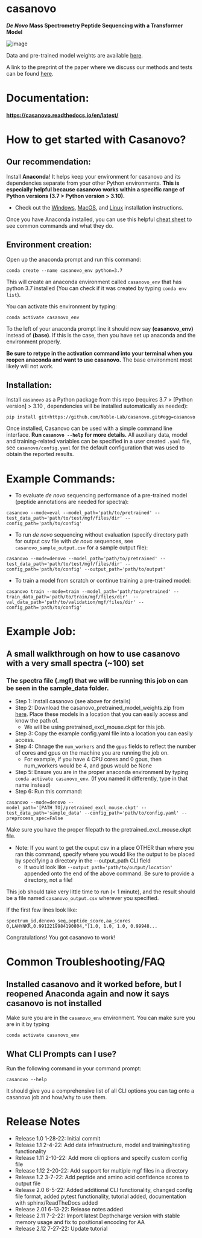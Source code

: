 # casanovo
**_De Novo_ Mass Spectrometry Peptide Sequencing with a Transformer Model**

![image](https://user-images.githubusercontent.com/32707537/152622912-ca87da20-a64c-4e3f-9ca1-721c6b0d9c64.png)

Data and pre-trained model weights are available [here](https://zenodo.org/record/6791263).

A link to the preprint of the paper where we discuss our methods and tests can be found [here](https://www.biorxiv.org/content/10.1101/2022.02.07.479481v1).

# Documentation:
#### https://casanovo.readthedocs.io/en/latest/

# How to get started with Casanovo?
## Our recommendation:

Install **Anaconda**! It helps keep your environment for casanovo and its dependencies separate from your other Python environments. **This is especially helpful because casanovo works within a specific range of Python versions (3.7 > Python version > 3.10).**

- Check out the [Windows](https://docs.anaconda.com/anaconda/install/windows/#), [MacOS](https://docs.anaconda.com/anaconda/install/mac-os/), and [Linux](https://docs.anaconda.com/anaconda/install/linux/) installation instructions.

Once you have Anaconda installed, you can use this helpful [cheat sheet](https://docs.conda.io/projects/conda/en/4.6.0/_downloads/52a95608c49671267e40c689e0bc00ca/conda-cheatsheet.pdf) to see common commands and what they do.

## Environment creation:

Open up the anaconda prompt and run this command:
```
conda create --name casanovo_env python=3.7
```
This will create an anaconda environment called `casanovo_env` that has python 3.7 installed (You can check if it was created by typing `conda env list`). 

You can activate this environment by typing:
```
conda activate casanovo_env
```
To the left of your anaconda prompt line it should now say **(casanovo_env)** instead of **(base)**. If this is the case, then you have set up anaconda and the environment properly.

**Be sure to retype in the activation command into your terminal when you reopen anaconda and want to use casanovo.** The base environment most likely will not work.

## Installation:

Install `casanovo` as a Python package from this repo (requires 3.7 > [Python version] > 3.10 , dependencies will be installed automatically as needed):
```
pip install git+https://github.com/Noble-Lab/casanovo.git#egg=casanovo
```

Once installed, Casanovo can be used with a simple command line interface. **Run `casanovo --help` for more details.** All auxiliary data, model and training-related variables can be specified in a user created `.yaml` file, see `casanovo/config.yaml` for the default configuration that was used to obtain the reported results.

# Example Commands:

- To evaluate _de novo_ sequencing performance of a pre-trained model (peptide annotations are needed for spectra):
```
casanovo --mode=eval --model_path='path/to/pretrained' --test_data_path='path/to/test/mgf/files/dir' --config_path='path/to/config'
```

- To run _de novo_ sequencing without evaluation (specify directory path for output csv file with _de novo_ sequences, see `casanovo_sample_output.csv` for a sample output file):
```
casanovo --mode=denovo --model_path='path/to/pretrained' --test_data_path='path/to/test/mgf/files/dir' --config_path='path/to/config' --output_path='path/to/output'
```

- To train a model from scratch or continue training a pre-trained model:
```
casanovo train --mode=train --model_path='path/to/pretrained' --train_data_path='path/to/train/mgf/files/dir'  --val_data_path='path/to/validation/mgf/files/dir' --config_path='path/to/config'
```
# Example Job:
## A small walkthrough on how to use casanovo with a very small spectra (~100) set

### The spectra file (.mgf) that we will be running this job on can be seen in the sample_data folder.

- Step 1: Install casanovo (see above for details)
- Step 2: Download the casanovo_pretrained_model_weights.zip from [here](https://zenodo.org/record/6791263). Place these models in a location that you can easily access and know the path of.
    - We will be using pretrained_excl_mouse.ckpt for this job.
- Step 3: Copy the example config.yaml file into a location you can easily access. 
- Step 4: Chnage the `num_workers` and the `gpus` fields to reflect the number of cores and gpus on the machine you are running the job on.
    - For example, if you have 4 CPU cores and 0 gpus, then num_workers would be 4, and gpus would be None
- Step 5: Ensure you are in the proper anaconda environment by typing ```conda activate casanovo_env```. (If you named it differently, type in that name instead)
- Step 6: Run this command:
```
casanovo --mode=denovo --model_path='[PATH_TO]/pretrained_excl_mouse.ckpt' --test_data_path='sample_data' --config_path='path/to/config.yaml' --preprocess_spec=False
```
Make sure you have the proper filepath to the pretrained_excl_mouse.ckpt file.
 - Note: If you want to get the ouput csv in a place OTHER than where you ran this command, specify where you would like the output to be placed by specifying a directory in the --output_path CLI field
    - It would look like ```--output_path='path/to/output/location'``` appended onto the end of the above command. Be sure to provide a directory, not a file!

This job should take very little time to run (< 1 minute), and the result should be a file named ```casanovo_output.csv``` wherever you specified.

If the first few lines look like:
```
spectrum_id,denovo_seq,peptide_score,aa_scores
0,LAHYNKR,0.9912219984190804,"[1.0, 1.0, 1.0, 0.99948...
```
Congratulations! You got casanovo to work!

# Common Troubleshooting/FAQ

## Installed casanovo and it worked before, but I reopened Anaconda again and now it says casanovo is not installed
Make sure you are in the `casanovo_env` environment. You can make sure you are in it by typing
```
conda activate casanovo_env
```
## What CLI Prompts can I use?
Run the following command in your command prompt:
```
casanovo --help
```
It should give you a comprehensive list of all CLI options you can tag onto a casanovo job and how/why to use them.

# Release Notes

- Release 1.0 1-28-22: Initial commit
- Release 1.1 2-4-22: Add data infrastructure, model and training/testing functionality
- Release 1.11 2-10-22: Add more cli options and specify custom config file
- Release 1.12 2-20-22: Add support for multiple mgf files in a directory
- Release 1.2 3-7-22: Add peptide and amino acid confidence scores to output file
- Release 2.0 6-5-22: Added additional CLI functionality, changed config file format, added pytest functionality, tutorial added, documentation with sphinx/ReadTheDocs added
- Release 2.01 6-13-22: Release notes added
- Release 2.11 7-2-22: Import latest Depthcharge version with stable memory usage and fix to positional encoding for AA
- Release 2.12 7-27-22: Update tutorial

